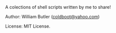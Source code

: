 A colections of shell scripts written by me to share!

Author: William Butler (coldboot@yahoo.com)

License: MIT License.
